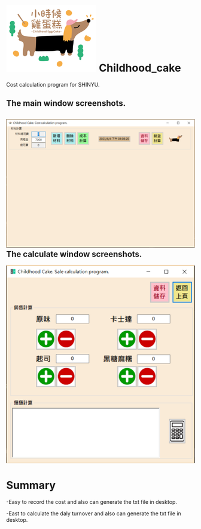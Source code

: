 # ![Alt text](executablefile.PNG) Childhood_cake
Cost calculation program for SHINYU.

The main window screenshots.
-------------
![image](mainwindow.PNG)
The calculate window screenshots.
-------------
![image](calculatewindow.PNG)

# Summary

-Easy to record the cost and also can generate the txt file in desktop.

-East to calculate the daly turnover and also can generate the txt file in desktop.
